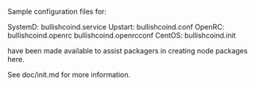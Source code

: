 Sample configuration files for:

SystemD: bullishcoind.service
Upstart: bullishcoind.conf
OpenRC:  bullishcoind.openrc
         bullishcoind.openrcconf
CentOS:  bullishcoind.init

have been made available to assist packagers in creating node packages here.

See doc/init.md for more information.
